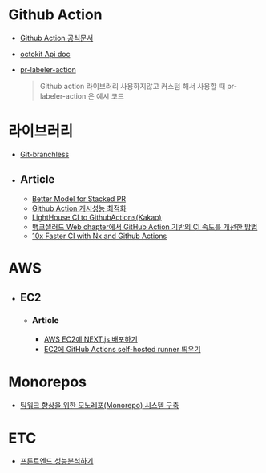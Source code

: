 # Github Action

- [Github Action 공식문서](https://docs.github.com/en/actions/using-workflows/workflow-syntax-for-github-actions)

- [octokit Api doc](https://octokit.github.io/rest.js/v19#usage)
- [pr-labeler-action](https://github.com/netlify/pr-labeler-action/blob/main/src/index.ts)
  > Github action 라이브러리 사용하지않고 커스텀 해서 사용할 때 pr-labeler-action 은 예시 코드

# 라이브러리

- [Git-branchless](https://github.com/arxanas/git-branchless/wiki/Workflow:-divergent-development)

- ## Article
  
  - [Better Model for Stacked PR](https://timothya.com/blog/git-stack/)
  - [Github Action 캐시성능 최적화](https://www.daleseo.com/github-actions-cache/)
  - [LightHouse CI to GithubActions(Kakao)](https://fe-developers.kakaoent.com/2022/220602-lighthouse-with-github-actions/)
  - [뱅크샐러드 Web chapter에서 GitHub Action 기반의 CI 속도를 개선한 방법](https://blog.banksalad.com/tech/github-action-npm-cache/)
  - [10x Faster CI with Nx and Github Actions](https://medium.com/emoteev-blog/10x-faster-ci-with-nx-and-github-actions-9a51fc4e82a6)

# AWS

- ## EC2

  - ### Article

    - [AWS EC2에 NEXT.js 배포하기](https://velog.io/@yoondengo/AWS-EC2-%EC%9D%B8%EC%8A%A4%ED%84%B4%EC%8A%A4%EC%97%90-Next.js-%ED%94%84%EB%A1%9C%EC%A0%9D%ED%8A%B8-%EC%98%AC%EB%A0%A4%EB%B3%B4%EA%B8%B0#%EB%82%A8%EC%9D%98-%EC%BB%B4%ED%93%A8%ED%84%B0%EC%97%90-%EC%9D%B4%EA%B2%83-%EC%A0%80%EA%B2%83-%EA%B9%94%EA%B3%A0-%ED%94%84%EB%A1%9C%EC%A0%9D%ED%8A%B8%EB%8F%84-%EC%98%AC%EB%A6%AC%EA%B8%B0)
    - [EC2에 GitHub Actions self-hosted runner 띄우기](https://wonny.space/writing/dev/github-actions-self-hosted-runnder-on-ec2)

# Monorepos

- [팀워크 향상을 위한 모노레포(Monorepo) 시스템 구축](https://blog.mathpresso.com/%ED%8C%80%EC%9B%8C%ED%81%AC-%ED%96%A5%EC%83%81%EC%9D%84-%EC%9C%84%ED%95%9C-%EB%AA%A8%EB%85%B8%EB%A0%88%ED%8F%AC-monorepo-%EC%8B%9C%EC%8A%A4%ED%85%9C-%EA%B5%AC%EC%B6%95-3ae1b0112f1b)

# ETC

- [프론트엔드 성능분석하기](https://codingmoondoll.tistory.com/entry/%ED%94%84%EB%A1%A0%ED%8A%B8%EC%97%94%EB%93%9C-%EC%84%B1%EB%8A%A5-%EC%B5%9C%EC%A0%81%ED%99%94-Quick-Start-1)
